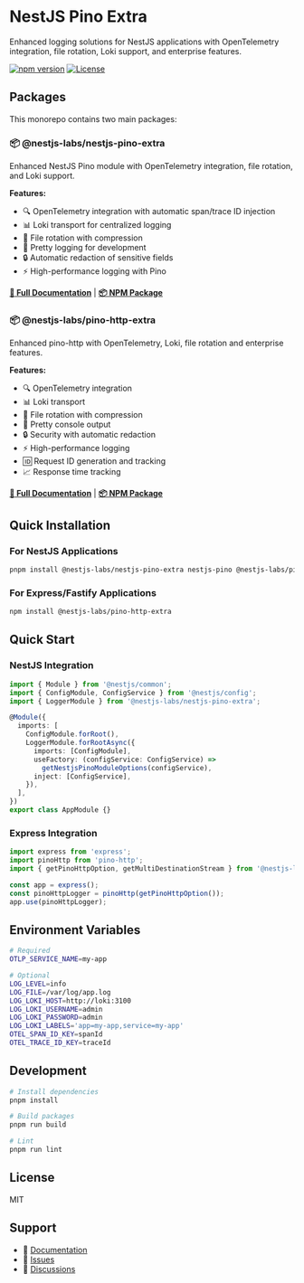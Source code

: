 # NestJS Pino Extra

Enhanced logging solutions for NestJS applications with OpenTelemetry integration, file rotation, Loki support, and enterprise features.

[![npm version](https://img.shields.io/npm/v/@nestjs-labs/nestjs-pino-extra.svg)](https://www.npmjs.com/package/@nestjs-labs/nestjs-pino-extra)
[![License](https://img.shields.io/npm/l/@nestjs-labs/nestjs-pino-extra.svg)](https://github.com/nestjs-labs/nestjs-pino-extra/blob/main/LICENSE)

## Packages

This monorepo contains two main packages:

### 📦 @nestjs-labs/nestjs-pino-extra

Enhanced NestJS Pino module with OpenTelemetry integration, file rotation, and Loki support.

**Features:**
- 🔍 OpenTelemetry integration with automatic span/trace ID injection
- 📊 Loki transport for centralized logging
- 📁 File rotation with compression
- 🎨 Pretty logging for development
- 🔒 Automatic redaction of sensitive fields
- ⚡ High-performance logging with Pino

**[📖 Full Documentation](packages/nestjs-pino-extra/README.md)** | **[📦 NPM Package](https://www.npmjs.com/package/@nestjs-labs/nestjs-pino-extra)**

### 📦 @nestjs-labs/pino-http-extra

Enhanced pino-http with OpenTelemetry, Loki, file rotation and enterprise features.

**Features:**
- 🔍 OpenTelemetry integration
- 📊 Loki transport
- 📁 File rotation with compression
- 🎨 Pretty console output
- 🔒 Security with automatic redaction
- ⚡ High-performance logging
- 🆔 Request ID generation and tracking
- 📈 Response time tracking

**[📖 Full Documentation](packages/pino-http-extra/README.md)** | **[📦 NPM Package](https://www.npmjs.com/package/@nestjs-labs/pino-http-extra)**

## Quick Installation

### For NestJS Applications

```bash
pnpm install @nestjs-labs/nestjs-pino-extra nestjs-pino @nestjs-labs/pino-http-extra @nestjs/config --save
```

### For Express/Fastify Applications

```bash
npm install @nestjs-labs/pino-http-extra
```

## Quick Start

### NestJS Integration

```typescript
import { Module } from '@nestjs/common';
import { ConfigModule, ConfigService } from '@nestjs/config';
import { LoggerModule } from '@nestjs-labs/nestjs-pino-extra';

@Module({
  imports: [
    ConfigModule.forRoot(),
    LoggerModule.forRootAsync({
      imports: [ConfigModule],
      useFactory: (configService: ConfigService) => 
        getNestjsPinoModuleOptions(configService),
      inject: [ConfigService],
    }),
  ],
})
export class AppModule {}
```

### Express Integration

```typescript
import express from 'express';
import pinoHttp from 'pino-http';
import { getPinoHttpOption, getMultiDestinationStream } from '@nestjs-labs/pino-http-extra';

const app = express();
const pinoHttpLogger = pinoHttp(getPinoHttpOption());
app.use(pinoHttpLogger);
```

## Environment Variables

```bash
# Required
OTLP_SERVICE_NAME=my-app

# Optional
LOG_LEVEL=info
LOG_FILE=/var/log/app.log
LOG_LOKI_HOST=http://loki:3100
LOG_LOKI_USERNAME=admin
LOG_LOKI_PASSWORD=admin
LOG_LOKI_LABELS='app=my-app,service=my-app'
OTEL_SPAN_ID_KEY=spanId
OTEL_TRACE_ID_KEY=traceId
```

## Development

```bash
# Install dependencies
pnpm install

# Build packages
pnpm run build

# Lint
pnpm run lint
```

## License

MIT

## Support

- 📖 [Documentation](https://nestjs-labs.github.io/nestjs-pino-extra)
- 🐛 [Issues](https://github.com/nestjs-labs/nestjs-pino-extra/issues)
- 💬 [Discussions](https://github.com/nestjs-labs/nestjs-pino-extra/discussions)
